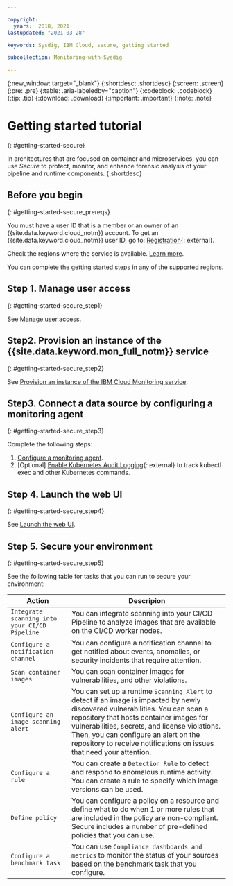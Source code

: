 ```yaml
---

copyright:
  years:  2018, 2021
lastupdated: "2021-03-28"

keywords: Sysdig, IBM Cloud, secure, getting started

subcollection: Monitoring-with-Sysdig

---
```


{:new_window: target="_blank"}
{:shortdesc: .shortdesc}
{:screen: .screen}
{:pre: .pre}
{:table: .aria-labeledby="caption"}
{:codeblock: .codeblock}
{:tip: .tip}
{:download: .download}
{:important: .important}
{:note: .note}


# Getting started tutorial
{: #getting-started-secure}

In architectures that are focused on container and microservices, you can use *Secure* to protect, monitor, and enhance forensic analysis of your pipeline and runtime components.
{:shortdesc}


## Before you begin
{: #getting-started-secure_prereqs}

You must have a user ID that is a member or an owner of an {{site.data.keyword.cloud_notm}} account. To get an {{site.data.keyword.cloud_notm}} user ID, go to: [Registration](https://cloud.ibm.com/login){: external}.

Check the regions where the service is available. [Learn more](/docs/Monitoring-with-Sysdig?topic=Monitoring-with-Sysdig-endpoints#endpoints_regions).

You can complete the getting started steps in any of the supported regions.


## Step 1. Manage user access
{: #getting-started-secure_step1}

See [Manage user access](/docs/Monitoring-with-Sysdig?topic=Monitoring-with-Sysdig-getting-started#getting-started-step1).

## Step2. Provision an instance of the {{site.data.keyword.mon_full_notm}} service
{: #getting-started-secure_step2}

See [Provision an instance of the IBM Cloud Monitoring service](/docs/Monitoring-with-Sysdig?topic=Monitoring-with-Sysdig-provision).

## Step3. Connect a data source by configuring a monitoring agent
{: #getting-started-secure_step3}

Complete the following steps:
1. [Configure a monitoring agent](/docs/Monitoring-with-Sysdig?topic=Monitoring-with-Sysdig-config_agent).
2. [Optional] [Enable Kubernetes Audit Logging](https://docs.sysdig.com/en/kubernetes-audit-logging.html){: external} to track kubectl exec and other Kubernetes commands.

## Step 4. Launch the web UI
{: #getting-started-secure_step4}

See [Launch the web UI](/docs/Monitoring-with-Sysdig?topic=Monitoring-with-Sysdig-launch).


## Step 5. Secure your environment
{: #getting-started-secure_step5}

See the following table for tasks that you can run to secure your environment:

| Action                              | Descripion                  |
|-------------------------------------|------------------------------|
| `Integrate scanning into your CI/CD Pipeline` | You can integrate scanning into your CI/CD Pipeline to analyze images that are available on the CI/CD worker nodes. |
| `Configure a notification channel` | You can configure a notification channel to get notified about events, anomalies, or security incidents that require attention. |
| `Scan container images`             | You can scan container images for vulnerabilities, and other violations.  | 
| `Configure an image scanning alert` | You can set up a runtime `Scanning Alert` to detect if an image is impacted by newly discovered vulnerabilities. You can scan a repository that hosts container images for vulnerabilities, secrets, and license violations. Then, you can configure an alert on the repository to receive notifications on issues that need your attention.  |
| `Configure a rule`                  | You can create a `Detection Rule` to detect and respond to anomalous runtime activity.  </br>You can create a rule to specify which image versions can be used. |
| `Define policy`                     | You can configure a policy on a resource and define what to do when 1 or more rules that are included in the policy are non-compliant.  </br>Secure includes a number of pre-defined policies that you can use. |
| `Configure a benchmark task`        | You can use `Compliance dashboards and metrics` to monitor the status of your sources based on the benchmark task that you configure.| 







